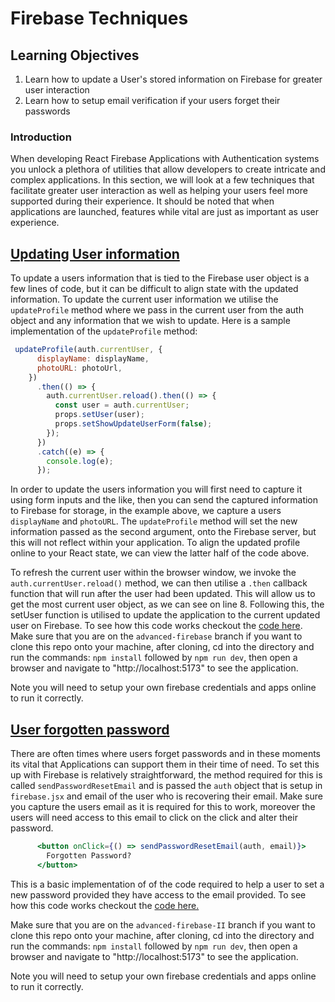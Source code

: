 # Firebase Techniques

## Learning Objectives

1. Learn how to update a User's stored information on Firebase for greater user interaction
2. Learn how to setup email verification if your users forget their passwords

### Introduction

When developing React Firebase Applications with Authentication systems you unlock a plethora of utilities that allow developers to create intricate and complex applications. In this section, we will look at a few techniques that facilitate greater user interaction as well as  helping your users feel more supported during their experience. It should be noted that when applications are launched, features while vital are just as important as user experience.

## <a href="https://firebase.google.com/docs/auth/web/manage-users#update_a_users_profile" target="_blank">Updating User information</a>

To update a users information that is tied to the Firebase user object is a few lines of code, but it can be difficult to align state with the updated information. To update the current user information we utilise the `updateProfile` method where we pass in the current user from the auth object and any information that we wish to update. Here is a sample implementation of the `updateProfile` method:


```jsx
 updateProfile(auth.currentUser, {
      displayName: displayName,
      photoURL: photoUrl,
    })
      .then(() => {
        auth.currentUser.reload().then(() => {
          const user = auth.currentUser;
          props.setUser(user);
          props.setShowUpdateUserForm(false);
        });
      })
      .catch((e) => {
        console.log(e);
      });
```


In order to update the users information you will first need to capture it using form inputs and the like, then you can send the captured information to Firebase for storage, in the example above, we capture a users `displayName` and `photoURL`. The `updateProfile` method will set the new information passed as the second argument, onto the Firebase server, but this will not reflect within your application. To align the updated profile online to your React state, we can view the latter half of the code above.

To refresh the current user within the browser window, we invoke the `auth.currentUser.reload()` method, we can then utilise a `.then` callback function that will run after the user had been updated. This will allow us to get the most current user object, as we can see on line 8. Following this, the setUser function is utilised to update the application to the current updated user on Firebase. To see how this code works checkout the <a href="https://github.com/rocketacademy/firebase-examples-3.2/tree/advanced-firebase" target="_blank">code here</a>. Make sure that you are on the `advanced-firebase` branch if you want to clone this repo onto your machine,  after cloning, cd into the directory and run the commands: `npm install` followed by `npm run dev`, then open a browser and navigate to "http://localhost:5173" to see the application.&#x20;

Note you will need to setup your own firebase credentials and apps online to run it correctly.&#x20;

## <a href="https://firebase.google.com/docs/auth/web/manage-users#send_a_password_reset_email" target="_blank">User forgotten password</a>

There are often times where users forget passwords and in these moments its vital that Applications can support them in their time of need. To set this up with Firebase is relatively straightforward, the method required for this is called `sendPasswordResetEmail` and is passed the `auth` object that is setup in `firebase.jsx` and email of the user who is recovering their email. Make sure you capture the users email as it is required for this to work, moreover the users will need access to this email to click on the click and alter their password.&#x20;

```jsx
      <button onClick={() => sendPasswordResetEmail(auth, email)}>
        Forgotten Password?
      </button>
```

This is a basic implementation of of the code required to help a user to set a new password provided they have access to the email provided. To see how this code works checkout the <a href="https://github.com/rocketacademy/firebase-examples-3.2/tree/advanced-firebase-II" target="_blank">code here.</a>&#x20;

Make sure that you are on the `advanced-firebase-II` branch if you want to clone this repo onto your machine,  after cloning, cd into the directory and run the commands: `npm install` followed by `npm run dev`, then open a browser and navigate to "http://localhost:5173" to see the application.&#x20;

Note you will need to setup your own firebase credentials and apps online to run it correctly.&#x20;



